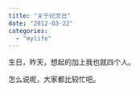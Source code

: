 ```yaml
---
title: "关于纪念日"
date: "2012-03-22"
categories: 
  - "mylife"
---
```


生日，昨天，想起的加上我也就四个人。

怎么说呢，大家都比较忙吧。
